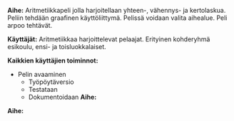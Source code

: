 **Aihe:** Aritmetiikkapeli jolla harjoitellaan yhteen-, vähennys- ja kertolaskua.
Peliin tehdään graafinen käyttöliittymä. Pelissä voidaan valita aihealue. Peli arpoo
tehtävät.

**Käyttäjät:** Aritmetiikkaa harjoittelevat pelaajat. Erityinen kohderyhmä esikoulu, ensi- ja toisluokkalaiset. 

**Kaikkien käyttäjien toiminnot:** 
- Pelin avaaminen
    - Työpöytäversio
	 - Testataan
    - Dokumentoidaan
**Aihe:** 

**Aihe:** 
